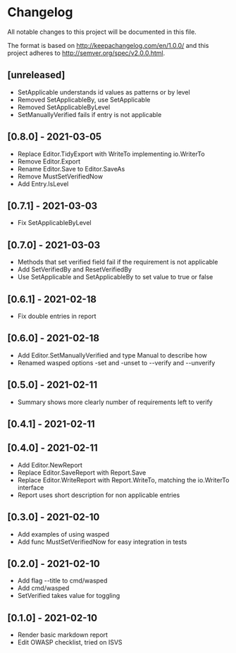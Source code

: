 # Changelog
All notable changes to this project will be documented in this file.

The format is based on http://keepachangelog.com/en/1.0.0/
and this project adheres to http://semver.org/spec/v2.0.0.html.

## [unreleased]

- SetApplicable understands id values as patterns or by level
- Removed SetApplicableBy, use SetApplicable
- Removed SetApplicableByLevel
- SetManuallyVerified fails if entry is not applicable

## [0.8.0] - 2021-03-05

- Replace Editor.TidyExport with WriteTo implementing io.WriterTo
- Remove Editor.Export
- Rename Editor.Save to Editor.SaveAs
- Remove MustSetVerifiedNow
- Add Entry.IsLevel

## [0.7.1] - 2021-03-03

- Fix SetApplicableByLevel

## [0.7.0] - 2021-03-03

- Methods that set verified field fail if the requirement is not applicable
- Add SetVerifiedBy and ResetVerifiedBy
- Use SetApplicable and SetApplicableBy to set value to true or false

## [0.6.1] - 2021-02-18

- Fix double entries in report

## [0.6.0] - 2021-02-18

- Add Editor.SetManuallyVerified and type Manual to describe how
- Renamed wasped options -set and -unset to --verify and --unverify

## [0.5.0] - 2021-02-11

- Summary shows more clearly number of requirements left to verify

## [0.4.1] - 2021-02-11
## [0.4.0] - 2021-02-11

- Add Editor.NewReport
- Replace Editor.SaveReport with Report.Save
- Replace Editor.WriteReport with Report.WriteTo, matching the
  io.WriterTo interface
- Report uses short description for non applicable entries

## [0.3.0] - 2021-02-10

- Add examples of using wasped
- Add func MustSetVerifiedNow for easy integration in tests

## [0.2.0] - 2021-02-10

- Add flag --title to cmd/wasped
- Add cmd/wasped
- SetVerified takes value for toggling

## [0.1.0] - 2021-02-10

- Render basic markdown report
- Edit OWASP checklist, tried on ISVS
